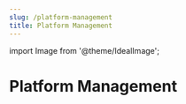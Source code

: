 ```yaml
---
slug: /platform-management
title: Platform Management
---
```

import Image from '@theme/IdealImage';

# Platform Management
